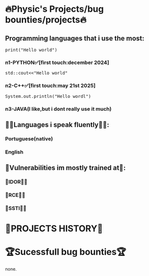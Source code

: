 # **🔥Physic's Projects/bug bounties/projects🔥**
### 
### 
### 
## Programming languages that i use the most:
<pre>print("Hello world")</pre>
### n1-PYTHON✅[first touch:december 2024]
<pre>std::cout<<"Hello world"</pre>
### n2-C++✅[first touch:may 21st 2025]
<pre>System.out.println("Hello wordl")</pre>
### n3-JAVA(I like,but i dont really use it much)

## 👨‍🎓Languages i speak fluently👨‍🎓:
### Portuguese(native)
### English

## 🎃Vulnerabilities im mostly trained at🎃:
### 💎**IDOR**💎🥇
### 💎**RCE**💎🥈
### 💎**SSTI**💎🥉

# **🧬PROJECTS HISTORY🧬**

# **🏆Sucessfull bug bounties**🏆
none.



